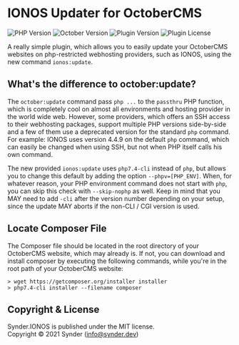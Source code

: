 IONOS Updater for OctoberCMS
============================

![PHP Version](https://img.shields.io/badge/PHP-7.2%2B-4f5b93?style=flat-square)
![October Version](https://img.shields.io/badge/OctoberCMS-2.0%2B-DB6A26?style=flat-square)
![Plugin Version](https://img.shields.io/github/v/release/SynderDEV/october-ionos-plugin?style=flat-square&label=Version)
![Plugin License](https://img.shields.io/github/license/SynderDEV/october-ionos-plugin?style=flat-square&label=License)

A really simple plugin, which allows you to easily update your OctoberCMS websites on php-restricted 
webhosting providers, such as IONOS, using the new command `ionos:update`.


What's the difference to october:update?
----------------------------------------

The `october:update` command pass `php ...` to the `passthru` PHP function, which is completely 
cool on almost all environments and hosting provider in the world wide web. However, some providers, 
which offers an SSH access to their webhosting packages, support multiple PHP versions side-by-side 
and a few of them use a deprecated version for the standard `php` command. For example: IONOS uses 
version 4.4.9 on the default `php` command, which can easily be changed when using SSH, but not when 
PHP itself calls his own command.

The new provided `ionos:update` uses `php7.4-cli` instead of `php`, but allows you to change this 
default by adding the option `--phpv=[PHP_ENV]`. When, for whatever reason, your PHP environment 
command does not start with `php`, you can skip this check with `--skip-nophp` as well. Keep in mind 
that you MAY need to add `-cli` after the version number depending on your setup, since the update 
MAY aborts if the non-CLI / CGI version is used.


Locate Composer File
--------------------

The Composer file should be located in the root directory of your OctoberCMS website, which may 
already is. If not, you can download and install composer by executing the following commands, while 
you're in the root path of your OctoberCMS website:

```
> wget https://getcomposer.org/installer installer
> php7.4-cli installer --filename composer
``` 


Copyright & License
-------------------

Synder.IONOS is published under the MIT license.<br />
Copyright © 2021 Synder (info@synder.dev)
